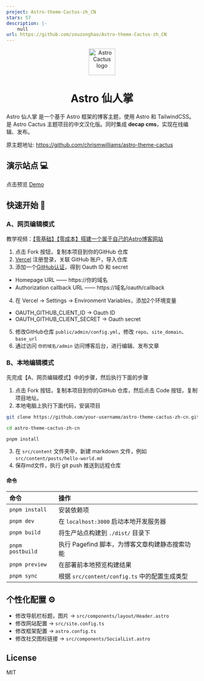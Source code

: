 ```yaml
---
project: Astro-theme-Cactus-zh_CN
stars: 57
description: |-
    null
url: https://github.com/zouzonghao/Astro-theme-Cactus-zh_CN
---
```


<div align="center">
  <img alt="Astro Cactus logo" src="https://github.com/chrismwilliams/astro-theme-cactus/assets/12715988/85aa0d3c-ef6a-44e2-954d-ef035b4f4315" width="70" />
</div>
<h1 align="center">
  Astro 仙人掌
</h1>

Astro 仙人掌 是一个基于 Astro 框架的博客主题，使用 Astro 和 TailwindCSS。是 Astro Cactus 主题项目的中文汉化版。同时集成 **decap cms**，实现在线编辑、发布。

原主题地址: https://github.com/chrismwilliams/astro-theme-cactus

## 演示站点 💻

点击预览 [Demo](https://demo.343700.xyz/)

## 快速开始 🚀

### A、网页编辑模式

教学视频：[【零基础】【零成本】搭建一个属于自己的Astro博客网站](https://www.bilibili.com/video/BV18eCpYcEAk)

1. 点击 Fork 按钮，复制本项目到你的GitHub 仓库
2. [Vercel](vercel.com) 注册登录，关联 GitHub 账户，导入仓库
3. 添加一个[GitHub认证](https://github.com/settings/applications/new)，得到 Oauth ID 和 secret
  - Homepage URL —— https://你的域名
  - Authorization callback URL —— https://域名/oauth/callback
4. 在 Vercel -> Settings -> Environment Variables，添加2个环境变量
  - OAUTH_GITHUB_CLIENT_ID ->  Oauth ID
  - OAUTH_GITHUB_CLIENT_SECRET ->  Oauth secret
5. 修改GitHub仓库 `public/admin/config.yml`，修改 `repo`、`site_domain`、`base_url`
6. 通过访问 `你的域名/admin` 访问博客后台，进行编辑、发布文章



### B、本地编辑模式

先完成【A、网页编辑模式】中的步骤，然后执行下面的步骤

1. 点击 Fork 按钮，复制本项目到你的GitHub 仓库，然后点击 Code 按钮，复制项目地址。
2. 本地电脑上执行下面代码，安装项目
```bash
git clone https://github.com/your-username/astro-theme-cactus-zh-cn.git

cd astro-theme-cactus-zh-cn

pnpm install
```
3. 在 `src/content` 文件夹中，新建 markdown 文件，例如 `src/content/posts/hello-world.md`
4. 保存md文件，执行 git push 推送到远程仓库

#### 命令

| 命令             | 操作                                                         |
| :--------------- | :------------------------------------------------------------- |
| `pnpm install`   | 安装依赖项                                                   |
| `pnpm dev`       | 在 `localhost:3000` 启动本地开发服务器                       |
| `pnpm build`     | 将生产站点构建到 `./dist/` 目录下                             |
| `pnpm postbuild` | 执行 Pagefind 脚本，为博客文章构建静态搜索功能                |
| `pnpm preview`   | 在部署前本地预览构建结果                                       |
| `pnpm sync`      | 根据 `src/content/config.ts` 中的配置生成类型                 |

## 个性化配置 ⚙

- 修改导航栏标题，图片 -> `src/components/layout/Header.astro`
- 修改网站配置 -> `src/site.config.ts`
- 修改框架配置 -> `astro.config.ts`
- 修改社交图标链接 -> `src/components/SocialList.astro`


## License

MIT

